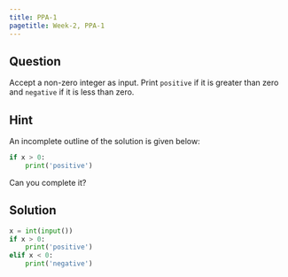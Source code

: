 ```yaml
---
title: PPA-1
pagetitle: Week-2, PPA-1
---
```


## Question

Accept a non-zero integer as input. Print `positive` if it is greater than zero and `negative` if it is less than zero.

## Hint

An incomplete outline of the solution is given below:

```python
if x > 0:
    print('positive')
```

Can you complete it?

## Solution

```python
x = int(input())
if x > 0:
    print('positive')
elif x < 0:
    print('negative')
```

